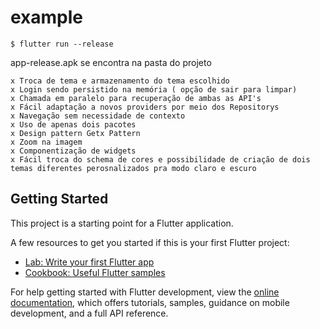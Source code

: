 # example
```
$ flutter run --release 
```

app-release.apk se encontra na pasta do projeto

```
x Troca de tema e armazenamento do tema escolhido
x Login sendo persistido na memória ( opção de sair para limpar)
x Chamada em paralelo para recuperação de ambas as API's
x Fácil adaptação a novos providers por meio dos Repositorys
x Navegação sem necessidade de contexto
x Uso de apenas dois pacotes
x Design pattern Getx Pattern
x Zoom na imagem
x Componentização de widgets
x Fácil troca do schema de cores e possibilidade de criação de dois temas diferentes perosnalizados pra modo claro e escuro
```

## Getting Started

This project is a starting point for a Flutter application.

A few resources to get you started if this is your first Flutter project:

- [Lab: Write your first Flutter app](https://docs.flutter.dev/get-started/codelab)
- [Cookbook: Useful Flutter samples](https://docs.flutter.dev/cookbook)

For help getting started with Flutter development, view the
[online documentation](https://docs.flutter.dev/), which offers tutorials,
samples, guidance on mobile development, and a full API reference.
